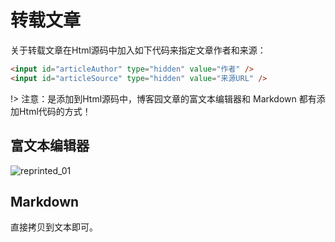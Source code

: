 # 转载文章
 
关于转载文章在Html源码中加入如下代码来指定文章作者和来源：

```html
<input id="articleAuthor" type="hidden" value="作者" />
<input id="articleSource" type="hidden" value="来源URL" />
```

!> 注意：是添加到Html源码中，博客园文章的富文本编辑器和 Markdown 都有添加Html代码的方式！


## 富文本编辑器

![reprinted_01](https://cdn.jsdelivr.net/gh/BNTang/pic/imgs/project/cnblogs/reprinted_01.png)

## Markdown

直接拷贝到文本即可。